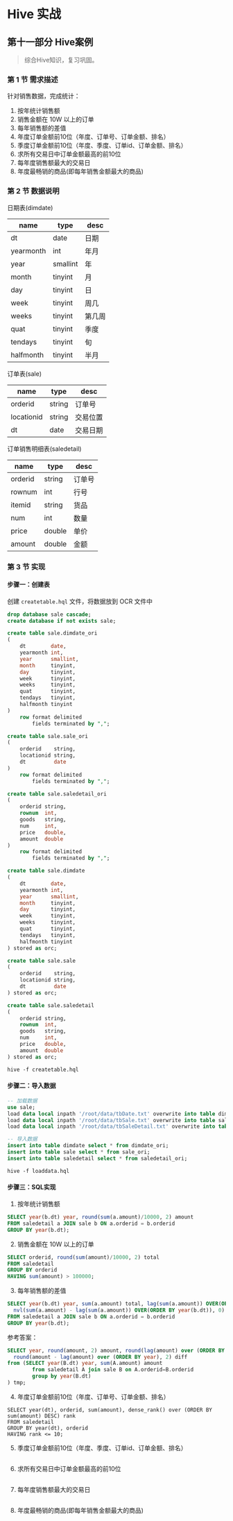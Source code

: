 # Hive 实战

## 第十一部分 Hive案例

> 综合Hive知识，复习巩固。

### 第 1 节 需求描述


针对销售数据，完成统计：

1. 按年统计销售额
2. 销售金额在 10W 以上的订单
3. 每年销售额的差值
4. 年度订单金额前10位（年度、订单号、订单金额、排名）
5. 季度订单金额前10位（年度、季度、订单id、订单金额、排名）
6. 求所有交易日中订单金额最高的前10位
7. 每年度销售额最大的交易日
8. 年度最畅销的商品(即每年销售金额最大的商品)

### 第 2 节 数据说明

日期表(dimdate)

| name      | type     | desc |
|-----------|----------|------|
| dt        | date     | 日期   |
| yearmonth | int      | 年月   |
| year      | smallint | 年    |
| month     | tinyint  | 月    |
| day       | tinyint  | 日    |
| week      | tinyint  | 周几   |
| weeks     | tinyint  | 第几周  |
| quat      | tinyint  | 季度   |
| tendays   | tinyint  | 旬    |
| halfmonth | tinyint  | 半月   |

订单表(sale)

| name       | type   | desc |
|------------|--------|------|
| orderid    | string | 订单号  |
| locationid | string | 交易位置 |
| dt         | date   | 交易日期 |

订单销售明细表(saledetail)

| name    | type   | desc |
|---------|--------|------|
| orderid | string | 订单号  |
| rownum  | int    | 行号   |
| itemid  | string | 货品   |
| num     | int    | 数量   |
| price   | double | 单价   |
| amount  | double | 金额   |

### 第 3 节 实现

#### 步骤一：创建表

创建 `createtable.hql` 文件，将数据放到 OCR 文件中

```sql
drop database sale cascade;
create database if not exists sale;

create table sale.dimdate_ori
(
    dt        date,
    yearmonth int,
    year      smallint,
    month     tinyint,
    day       tinyint,
    week      tinyint,
    weeks     tinyint,
    quat      tinyint,
    tendays   tinyint,
    halfmonth tinyint
)
    row format delimited
        fields terminated by ",";

create table sale.sale_ori
(
    orderid    string,
    locationid string,
    dt         date
)
    row format delimited
        fields terminated by ",";

create table sale.saledetail_ori
(
    orderid string,
    rownum  int,
    goods   string,
    num     int,
    price   double,
    amount  double
)
    row format delimited
        fields terminated by ",";

create table sale.dimdate
(
    dt        date,
    yearmonth int,
    year      smallint,
    month     tinyint,
    day       tinyint,
    week      tinyint,
    weeks     tinyint,
    quat      tinyint,
    tendays   tinyint,
    halfmonth tinyint
) stored as orc;

create table sale.sale
(
    orderid    string,
    locationid string,
    dt         date
) stored as orc;

create table sale.saledetail
(
    orderid string,
    rownum  int,
    goods   string,
    num     int,
    price   double,
    amount  double
) stored as orc;
```

```shell
hive -f createtable.hql
```

#### 步骤二：导入数据

```sql
-- 加载数据
use sale;
load data local inpath '/root/data/tbDate.txt' overwrite into table dimdate_ori;
load data local inpath '/root/data/tbSale.txt' overwrite into table sale_ori;
load data local inpath '/root/data/tbSaleDetail.txt' overwrite into table saledetail_ori;

-- 导入数据
insert into table dimdate select * from dimdate_ori;
insert into table sale select * from sale_ori;
insert into table saledetail select * from saledetail_ori;
```

```shell
hive -f loaddata.hql
```

#### 步骤三：SQL实现

1. 按年统计销售额

```sql
SELECT year(b.dt) year, round(sum(a.amount)/10000, 2) amount
FROM saledetail a JOIN sale b ON a.orderid = b.orderid
GROUP BY year(b.dt);
```

2. 销售金额在 10W 以上的订单

```sql
SELECT orderid, round(sum(amount)/10000, 2) total
FROM saledetail
GROUP BY orderid
HAVING sum(amount) > 100000;
```

3. 每年销售额的差值

```sql
SELECT year(b.dt) year, sum(a.amount) total, lag(sum(a.amount)) OVER(ORDER BY year(b.dt)) prioramount, 
  nvl(sum(a.amount) - lag(sum(a.amount)) OVER(ORDER BY year(b.dt)), 0) diff 
FROM saledetail a JOIN sale b ON a.orderid = b.orderid
GROUP BY year(b.dt);
```

参考答案：

```sql
SELECT year, round(amount, 2) amount, round(lag(amount) over (ORDER BY year), 2) prioramount, 
  round(amount - lag(amount) over (ORDER BY year), 2) diff
from (SELECT year(B.dt) year, sum(A.amount) amount
        from saledetail A join sale B on A.orderid=B.orderid
        group by year(B.dt)
) tmp;
```

4. 年度订单金额前10位（年度、订单号、订单金额、排名）

```hiveql
SELECT year(dt), orderid, sum(amount), dense_rank() over (ORDER BY sum(amount) DESC) rank
FROM saledetail
GROUP BY year(dt), orderid 
HAVING rank <= 10;
```

5. 季度订单金额前10位（年度、季度、订单id、订单金额、排名）

```sql

```

6. 求所有交易日中订单金额最高的前10位

```sql

```

7. 每年度销售额最大的交易日

```sql

```

8. 年度最畅销的商品(即每年销售金额最大的商品)

```sql

```


